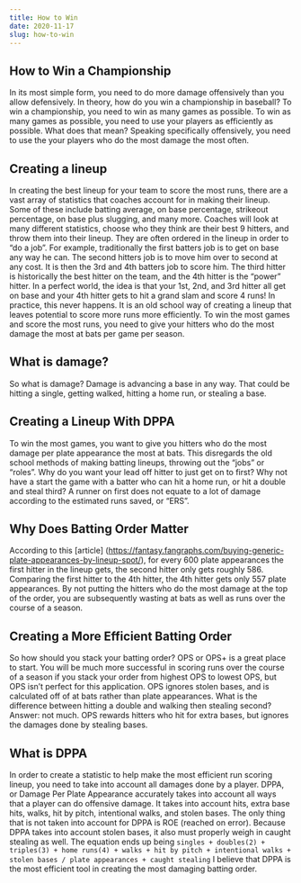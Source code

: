 ```yaml
---
title: How to Win 
date: 2020-11-17 
slug: how-to-win
---
```

## How to Win a Championship
 In its most simple form, you need to do more damage offensively than you allow defensively.
In theory, how do you win a championship in baseball? To win a championship, you need to win as many games as possible. To win as many games as possible, you need to use your players as efficiently as possible. What does that mean? Speaking specifically offensively, you need to use the your players who do the most damage the most often.

## Creating a lineup

 In creating the best lineup for your team to score the most runs, there are a vast array of statistics that coaches account for in making their lineup. Some of these include batting average, on base percentage, strikeout percentage, on base plus slugging, and many more. Coaches will look at many different statistics, choose who they think are their best 9 hitters, and throw them into their lineup. They are often ordered in the lineup in order to “do a job”. For example, traditionally the first batters job is to get on base any way he can. The second hitters job is to move him over to second at any cost. It is then the 3rd and 4th batters job to score him. The third hitter is historically the best hitter on the team, and the 4th hitter is the “power” hitter. In a perfect world, the idea is that your 1st, 2nd, and 3rd hitter all get on base and your 4th hitter gets to hit a grand slam and score 4 runs! In practice, this never happens. It is an old school way of creating a lineup that leaves potential to score more runs more efficiently. To win the most games and score the most runs, you need to give your hitters who do the most damage the most at bats per game per season.

## What is damage?

So what is damage? Damage is advancing a base in any way. That could be hitting a single, getting walked, hitting a home run, or stealing a base. 

## Creating a Lineup With DPPA 

To win the most games, you want to give you hitters who do the most damage per plate appearance the most at bats. This disregards the old school methods of making batting lineups, throwing out the “jobs” or “roles”. Why do you want your lead off hitter to just get on to first? Why not have a start the game with a batter who can hit a home run, or hit a double and steal third? A runner on first does not equate to a lot of damage according to the estimated runs saved, or “ERS”. 

## Why Does Batting Order Matter 

According to this [article] (https://fantasy.fangraphs.com/buying-generic-plate-appearances-by-lineup-spot/), for every 600 plate appearances the first hitter in the lineup gets, the second hitter only gets roughly 586. Comparing the first hitter to the 4th hitter, the 4th hitter gets only 557 plate appearances. By not putting the hitters who do the most damage at the top of the order, you are subsequently wasting at bats as well as runs over the course of a season. 

## Creating a More Efficient Batting Order

So how should you stack your batting order? OPS or OPS+ is a great place to start. You will be much more successful in scoring runs over the course of a season if you stack your order from highest OPS to lowest OPS, but OPS isn’t perfect for this application. OPS ignores stolen bases, and is calculated off of at bats rather than plate appearances. What is the difference between hitting a double and walking then stealing second? Answer: not much. OPS rewards hitters who hit for extra bases, but ignores the damages done by stealing bases. 

## What is DPPA

In order to create a statistic to help make the most efficient run scoring lineup, you need to take into account all damages done by a player. DPPA, or Damage Per Plate Appearance accurately takes into account all ways that a player can do offensive damage. It takes into account hits, extra base hits, walks, hit by pitch, intentional walks, and stolen bases. The only thing that is not taken into account for DPPA is ROE (reached on error). Because DPPA takes into account stolen bases, it also must properly weigh in caught stealing as well. The equation ends up being ```singles + doubles(2) + triples(3) + home runs(4) + walks + hit by pitch + intentional walks + stolen bases / plate appearances + caught stealing``` I believe that DPPA is the most efficient tool in creating the most damaging batting order. 
